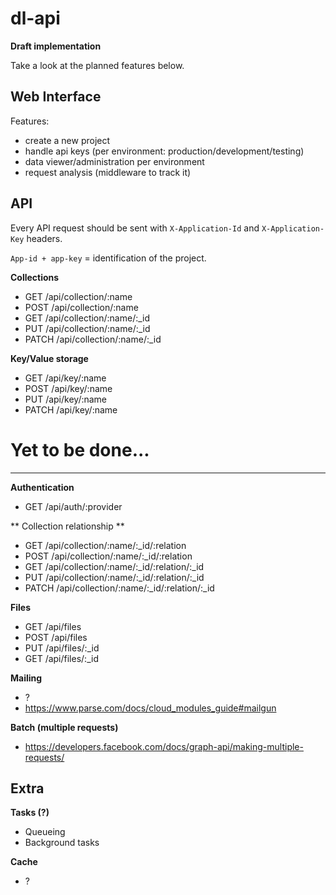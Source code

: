 dl-api
===

**Draft implementation**

Take a look at the planned features below.

Web Interface
---

Features:

- create a new project
- handle api keys (per environment: production/development/testing)
- data viewer/administration per environment
- request analysis (middleware to track it)

API
---

Every API request should be sent with `X-Application-Id` and `X-Application-Key` headers.

`App-id + app-key` =  identification of the project.

**Collections**

- GET /api/collection/:name
- POST /api/collection/:name
- GET /api/collection/:name/:_id
- PUT /api/collection/:name/:_id
- PATCH /api/collection/:name/:_id

**Key/Value storage**

- GET /api/key/:name
- POST /api/key/:name
- PUT /api/key/:name
- PATCH /api/key/:name

# Yet to be done...
---

**Authentication**

- GET /api/auth/:provider


** Collection relationship **

- GET /api/collection/:name/:_id/:relation
- POST /api/collection/:name/:_id/:relation
- GET /api/collection/:name/:_id/:relation/:_id
- PUT /api/collection/:name/:_id/:relation/:_id
- PATCH /api/collection/:name/:_id/:relation/:_id


**Files**

- GET /api/files
- POST /api/files
- PUT /api/files/:_id
- GET /api/files/:_id

**Mailing**

- ?
- https://www.parse.com/docs/cloud_modules_guide#mailgun

**Batch (multiple requests)**

- https://developers.facebook.com/docs/graph-api/making-multiple-requests/


Extra
---

**Tasks (?)**

- Queueing
- Background tasks

**Cache**

- ?
